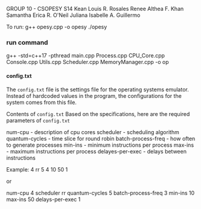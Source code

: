 GROUP 10 - CSOPESY S14
Kean Louis R. Rosales
Renee Althea F. Khan
Samantha Erica R. O'Neil
Juliana Isabelle A. Guillermo

To run:
g++ opesy.cpp -o opesy
./opesy

### run command
g++ -std=c++17 -pthread main.cpp Process.cpp CPU_Core.cpp Console.cpp Utils.cpp Scheduler.cpp MemoryManager.cpp -o op

#### config.txt

The `config.txt` file is the settings file for the operating systems emulator. Instead of hardcoded values in the program, the configurations for the system comes from this file. 

Contents of `config.txt`
Based on the specifications, here are the required parameters of `config.txt`

num-cpu - description of cpu cores 
scheduler - scheduling algorithm
quantum-cycles - time slice for round robin
batch-process-freq - how often to generate processes
min-ins - minimum instructions per process
max-ins - maximum instructions per process
delayes-per-exec - delays between instructions 

Example:
4
rr
5
4
10
50
1

or 

num-cpu 4
scheduler rr
quantum-cycles 5
batch-process-freq 3
min-ins 10
max-ins 50
delays-per-exec 1


